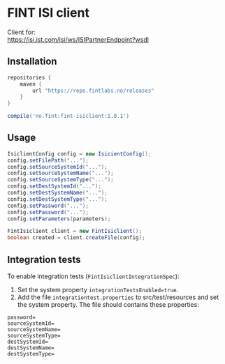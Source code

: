 # FINT ISI client

Client for:  
https://isi.ist.com/isi/ws/ISIPartnerEndpoint?wsdl

## Installation

```groovy
repositories {
    maven {
        url "https://repo.fintlabs.no/releases"
    }
}

compile('no.fint:fint-isiclient:1.0.1')
```

## Usage

```java
IsiclientConfig config = new IsicientConfig();
config.setFilePath("...");
config.setSourceSystemId("...");
config.setSourceSystemName("...");
config.setSourceSystemType("...");
config.setDestSystemId("...");
config.setDestSystemName("...");
config.setDestSystemType("...");
config.setPassword("...");
config.setPassword("...");
config.setParameters(parameters);

FintIsiclient client = new FintIsiclient();
boolean created = client.createFile(config);
```

## Integration tests

To enable integration tests (`FintIsiclientIntegrationSpec`):  
1) Set the system property `integrationTestsEnabled=true`.  
2) Add the file `integrationtest.properties` to src/test/resources and set the system property. The file should contains these properties:  
```properties
password=
sourceSystemId=
sourceSystemName=
sourceSystemType=
destSystemId=
destSystemName=
destSystemType=
```
